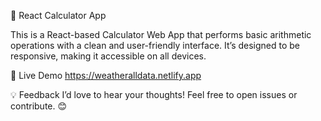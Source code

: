 🧮 React Calculator App

This is a React-based Calculator Web App that performs basic arithmetic operations with a clean and user-friendly interface. It’s designed to be responsive, making it accessible on all devices.

🔗 Live Demo
https://weatheralldata.netlify.app

💡 Feedback
I’d love to hear your thoughts! Feel free to open issues or contribute. 😊


